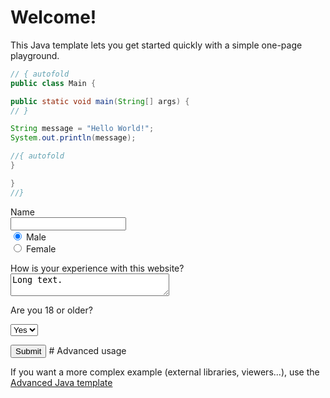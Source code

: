 # Welcome!

This Java template lets you get started quickly with a simple one-page playground.

```java runnable
// { autofold
public class Main {

public static void main(String[] args) {
// }

String message = "Hello World!";
System.out.println(message);

//{ autofold
}

}
//}
```
<form accept-charset="UTF-8" action="action_page.php" autocomplete="off" method="GET" target="_blank">
<p><label for="name">Name</label><br /> <input name="name" type="text" value="" /> <br /> <input checked="checked" name="sex" type="radio" value="male" /> Male <br /> <input name="sex" type="radio" value="female" /> Female</p>
<p>How is your experience with this website?<br /> <textarea style="margin: 0px; width: 254px; height: px;" cols="30" rows="2">Long text.</textarea></p>
<p>Are you 18 or older?</p>
<select>
<option selected="selected" value="1">Yes</option>
<option value="2">No</option>
</select></form>
<button type="submit" value="Submit">Submit</button>
	</fieldset>
</form>
# Advanced usage

If you want a more complex example (external libraries, viewers...), use the [Advanced Java template](https://tech.io/select-repo/385)

